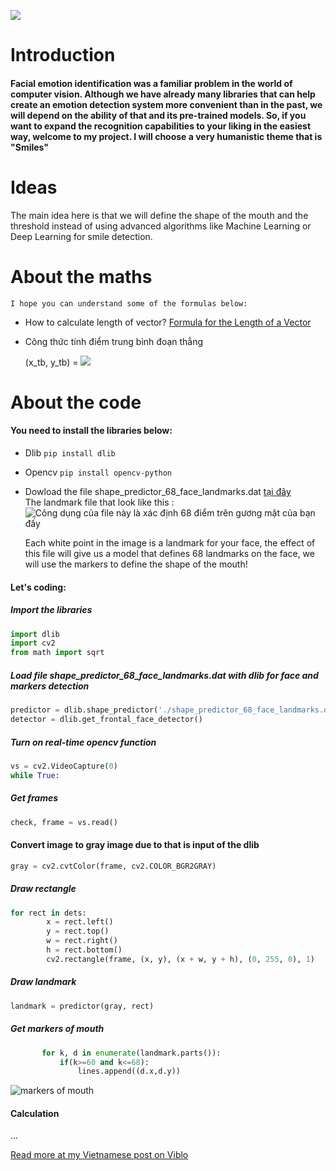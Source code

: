 ![](https://images.viblo.asia/2ce0132d-e67d-4808-a71c-6d99eb4ae2f4.PNG)
# Introduction
#### Facial emotion identification was a familiar problem in the world of computer vision. Although we have already many libraries that can help create an emotion detection system more convenient than in the past, we will depend on the ability of that and its pre-trained models. So, if you want to expand the recognition capabilities to your liking in the easiest way, welcome to my project. I will choose a very humanistic theme that is "Smiles"

# Ideas
The main idea here is that we will define the shape of the mouth and the threshold instead of using advanced algorithms like Machine Learning or Deep Learning for smile detection.

# About the maths
    I hope you can understand some of the formulas below:
* How to calculate length of vector?
 [
Formula for the Length of a Vector](https://www.wikihow.vn/T%C3%ADnh-%C4%91%E1%BB%99-l%E1%BB%9Bn-c%E1%BB%A7a-v%C3%A9c-t%C6%A1)
* Công thức tính điểm trung bình đoạn thẳng

    (x_tb, y_tb) = <img src="https://render.githubusercontent.com/render/math?math=$( \frac{(x1+x2)}{2} ,\frac{(y1+y2)}{2} )$">
    

# About the code
#### You need to install the libraries below:
   * Dlib
   `pip install dlib`
   * Opencv
   `pip install opencv-python`
   * Dowload the file shape_predictor_68_face_landmarks.dat [tại đây](https://drive.google.com/file/d/13OZVVPDcmIIBFIo4yqdEL_cK0A7Gik5A/view?usp=sharing) \
    The landmark file that look like this :
            ![Công dụng của file này là xác định 68 điểm trên gương mặt của bạn đấy](https://scontent.fdad4-1.fna.fbcdn.net/v/t1.6435-9/71720201_392247348363407_1973497817078956032_n.jpg?_nc_cat=102&_nc_map=test-rt&ccb=1-3&_nc_sid=174925&_nc_ohc=BZ2AMUnTlDAAX9oINaE&_nc_ht=scontent.fdad4-1.fna&oh=5b0fdc516df9e82ae2cccd04e474cc3b&oe=60B62993)

     Each white point in the image is a landmark for your face, the effect of this file will give us a model that defines 68 landmarks on the face, we will use the markers to define the shape of the mouth!
 #### Let's coding:
 ##### Import the libraries
 ```python
import dlib
import cv2
from math import sqrt
```
##### Load file  shape_predictor_68_face_landmarks.dat with dlib for face and markers detection
```python
predictor = dlib.shape_predictor('./shape_predictor_68_face_landmarks.dat')
detector = dlib.get_frontal_face_detector()
```
##### Turn on real-time opencv function 
```python
vs = cv2.VideoCapture(0)
while True:
```
##### Get frames
```python
check, frame = vs.read()
```
#### Convert image to gray image due to that is input of the dlib
```python
gray = cv2.cvtColor(frame, cv2.COLOR_BGR2GRAY)
```
##### Draw rectangle
```python
for rect in dets:
        x = rect.left()
        y = rect.top()
        w = rect.right()
        h = rect.bottom()
        cv2.rectangle(frame, (x, y), (x + w, y + h), (0, 255, 0), 1)
 ```
 ##### Draw landmark
 ```python
 landmark = predictor(gray, rect)
 ```
 ##### Get markers of mouth
 ```python
        for k, d in enumerate(landmark.parts()):
            if(k>=60 and k<=68):
                lines.append((d.x,d.y))
  ```
  ![markers of mouth](https://scontent.fdad4-1.fna.fbcdn.net/v/t1.6435-9/59786701_300642360857240_7484141720582488064_n.jpg?_nc_cat=108&_nc_map=test-rt&ccb=1-3&_nc_sid=730e14&_nc_ohc=iII6imlX-FQAX9mA0ur&_nc_ht=scontent.fdad4-1.fna&oh=d804e5d863423ca615c272a77379b519&oe=60B578EC)
  #### Calculation
  ...
  
[Read more at my Vietnamese post on Viblo](https://viblo.asia/p/computer-vision-phat-hien-guong-mat-va-nhan-dien-nu-cuoi-don-gian-cho-nguoi-moi-bat-dau-vyDZOwbGZwj#_=_)
